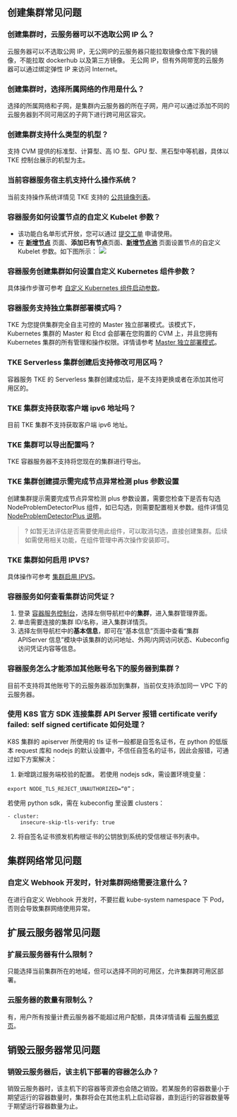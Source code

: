 ## 创建集群常见问题

### 创建集群时，云服务器可以不选取公网 IP 么？

云服务器可以不选取公网 IP，无公网IP的云服务器只能拉取镜像仓库下我的镜像，不能拉取 dockerhub 以及第三方镜像。
无公网 IP，但有外网带宽的云服务器可以通过绑定弹性 IP 来访问 Internet。

### 创建集群时，选择所属网络的作用是什么？

选择的所属网络和子网，是集群内云服务器的所在子网，用户可以通过添加不同的云服务器到不同可用区的子网下进行跨可用区容灾。

### 创建集群支持什么类型的机型？

支持 CVM 提供的标准型、计算型、高 IO 型、GPU 型、黑石型中等机器，具体以 TKE 控制台展示的机型为主。

### 当前容器服务宿主机支持什么操作系统？
当前支持操作系统详情见 TKE 支持的 [公共镜像列表](https://cloud.tencent.com/document/product/457/68289)。  


### 容器服务如何设置节点的自定义 Kubelet 参数？
- 该功能白名单形式开放，您可以通过 [提交工单](https://console.cloud.tencent.com/workorder/category) 申请使用。
- 在 [**新增节点**](https://cloud.tencent.com/document/product/457/32203) 页面、**添加已有节点**页面、**[新增节点池](https://cloud.tencent.com/document/product/457/43735)** 页面设置节点的自定义 Kubelet 参数。如下图所示：
![](https://qcloudimg.tencent-cloud.cn/raw/4fd24e5d923fd3969927564dc489c695.png)

 
### 容器服务创建集群如何设置自定义 Kubernetes 组件参数？
具体操作步骤可参考 [自定义 Kubernetes 组件启动参数](https://cloud.tencent.com/document/product/457/47775)。

 
### 容器服务支持独立集群部署模式吗？

TKE 为您提供集群完全自主可控的 Master 独立部署模式。该模式下，Kubernetes 集群的 Master 和 Etcd 会部署在您购置的 CVM 上，并且您拥有 Kubernetes 集群的所有管理和操作权限。详情请参考 [Master 独立部署模式](https://cloud.tencent.com/document/product/457/31013#master-.E6.89.98.E7.AE.A1.E6.A8.A1.E5.BC.8F.E6.B3.A8.E6.84.8F.E4.BA.8B.E9.A1.B9)。

 


### TKE  Serverless 集群创建后支持修改可用区吗？	
容器服务 TKE 的 Serverless 集群创建成功后，是不支持更换或者在添加其他可用区的。


### TKE 集群支持获取客户端 ipv6 地址吗？
目前 TKE 集群不支持获取客户端 ipv6 地址。


### TKE 集群可以导出配置吗？

TKE 容器服务器不支持将您现在的集群进行导出。




 
### TKE 集群创建提示需完成节点异常检测 plus 参数设置

创建集群提示需要完成节点异常检测 plus 参数设置，需要您检查下是否有勾选 NodeProblemDetectorPlus 组件，如已勾选，则需要配置相关参数。组件详情见 [NodeProblemDetectorPlus 说明](https://cloud.tencent.com/document/product/457/49422)。
>? 如暂无法评估是否需要使用此组件，可以取消勾选，直接创建集群。后续如需使用相关功能，在组件管理中再次操作安装即可。

 
 
### TKE 集群如何启用 IPVS?
具体操作可参考 [集群启用 IPVS](https://cloud.tencent.com/document/product/457/32193)。

 

### 容器服务如何查看集群访问凭证？

1. 登录 [容器服务控制台](https://console.cloud.tencent.com/tke2/cluster?rid=4)，选择左侧导航栏中的**集群**，进入集群管理界面。
2. 单击需要连接的集群 ID/名称，进入集群详情页。
3. 选择左侧导航栏中的**基本信息**，即可在“基本信息”页面中查看“集群 APIServer 信息”模块中该集群的访问地址、外网/内网访问状态、Kubeconfig 访问凭证内容等信息。



### 容器服务怎么才能添加其他账号名下的服务器到集群？	
目前不支持将其他账号下的云服务器添加到集群，当前仅支持添加同一 VPC 下的云服务器。


### 使用 K8S 官方 SDK 连接集群 API Server 报错 certificate verify failed: self signed certificate 如何处理？

K8S 集群的 apiserver 所使用的 tls 证书一般都是自签名证书，在 python 的低版本 request 库和 nodejs 的默认设置中，不信任自签名的证书，因此会报错，可通过如下方案解决：
1. 新增跳过服务端校验的配置。
若使用 nodejs sdk，需设置环境变量：
```
export NODE_TLS_REJECT_UNAUTHORIZED=“0”；
```
若使用 python sdk，需在 kubeconfig 里设置 clusters：
```
- cluster:
    insecure-skip-tls-verify: true
```
2. 将自签名证书颁发机构根证书的公钥放到系统的受信根证书列表中。





## 集群网络常见问题


### 自定义 Webhook 开发时，针对集群网络需要注意什么？
在进行自定义 Webhook 开发时，不要拦截 kube-system namespace 下 Pod，否则会导致集群网络使用异常。





## 扩展云服务器常见问题

### 扩展云服务器有什么限制？

只能选择当前集群所在的地域，但可以选择不同的可用区，允许集群跨可用区部署。

### 云服务器的数量有限制么？

有，用户所有按量计费云服务器不能超过用户配额，具体详情请看 [云服务概览页](https://console.cloud.tencent.com/cvm/overview)。

## 销毁云服务器常见问题

### 销毁云服务器后，该主机下部署的容器怎么办？

销毁云服务器时，该主机下的容器等资源也会随之销毁。若某服务的容器数量小于期望运行的容器数量时，集群将会在其他主机上启动容器，直到运行的容器数量等于期望运行容器数量为止。

